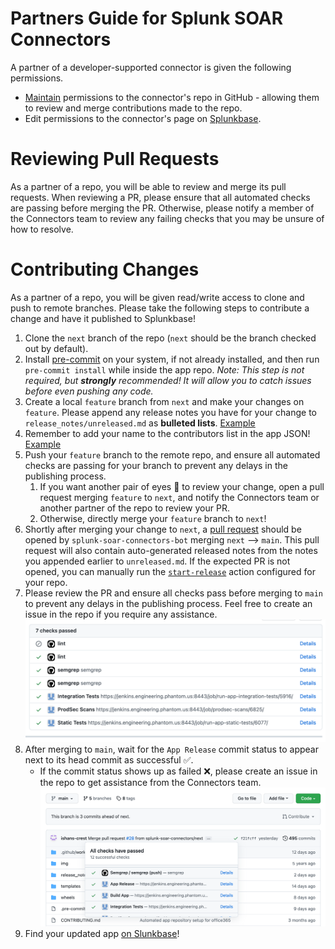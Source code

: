 # Partners Guide for Splunk SOAR Connectors
A partner of a developer-supported connector is given the following permissions.
 - [Maintain](https://docs.github.com/en/organizations/managing-access-to-your-organizations-repositories/repository-roles-for-an-organization)
permissions to the connector's repo in GitHub - allowing them to review and merge contributions made to the repo. 
 - Edit permissions to the connector's page on [Splunkbase](https://splunkbase.splunk.com/).

# Reviewing Pull Requests
As a partner of a repo, you will be able to review and merge its pull requests. 
When reviewing a PR, please ensure that all automated checks are passing before merging the PR. 
Otherwise, please notify a member of the Connectors team to review any failing checks 
that you may be unsure of how to resolve.

# Contributing Changes
As a partner of a repo, you will be given read/write access to clone and push to remote branches. 
Please take the following steps to contribute a change and have it published to Splunkbase!
  1. Clone the `next` branch of the repo (`next` should be the branch checked out by default).
  1. Install [pre-commit](https://pre-commit.com/#install) on your system, if not already installed, 
     and then run `pre-commit install` while inside the app repo. _Note: This step is not required, but **strongly** recommended! It will allow you to catch issues before even pushing any code._
  1. Create a local `feature` branch from `next` and make your changes on `feature`. 
     Please append any release notes you have for your change to `release_notes/unreleased.md` as **bulleted lists**. [Example](https://github.com/splunk-soar-connectors/screenshotmachine/commit/679403aaee1c5d92adcc9c7743deba419d519c9f) 
  1. Remember to add your name to the contributors list in the app JSON! [Example](https://github.com/splunk-soar-connectors/smime/blob/next/smime.json#L14)
  1. Push your `feature` branch to the remote repo, and ensure all automated checks are passing for your 
     branch to prevent any delays in the publishing process.
     1. If you want another pair of eyes :eyes: to review your change, open a pull request merging `feature` to `next`, and notify the Connectors team or another partner of the repo to review your PR.
     1. Otherwise, directly merge your `feature` branch to `next`!
  1. Shortly after merging your change to `next`, a [pull request](https://github.com/splunk-soar-connectors/office365/pull/28) 
     should be opened by `splunk-soar-connectors-bot` merging `next` --> `main`. This pull request will also contain auto-generated released notes from the notes you appended earlier to `unreleased.md`. If the expected PR is not opened, you can manually run the [`start-release`](https://github.com/splunk-soar-connectors/office365/actions/workflows/start-release.yml) action configured for your repo.
  1. Please review the PR and ensure all checks pass before merging to `main` to prevent any 
     delays in the publishing process. Feel free to create an issue in the repo if you require any assistance.
  ![](Images/automated_checks.png)
  1. After merging to `main`,  wait for the `App Release` commit status to appear next to its head 
     commit as successful :white_check_mark:.
     - If the commit status shows up as failed :x:, please create an issue in the repo to get assistance 
       from the Connectors team. 
  ![](Images/app_release_status.png)
  1. Find your updated app [on Slunkbase](https://splunkbase.splunk.com/apps/#/product/soar/)!
